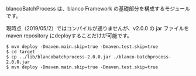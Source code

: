 blancoBatchProcess は、blanco Framework の基礎部分を構成するモジュールです。

現時点（2019/05/2）ではコンパイルが通りませんが、v2.0.0 の jar ファイルを maven repository にdeployすることだけが可能です。

```command line
$ mvn deploy -Dmaven.main.skip=true -Dmaven.test.skip=true
$ cd target
$ cp ../lib/blancobatchprocess-2.0.0.jar ./blanco-batchprocess-2.0.0.jar
$ mvn deploy -Dmaven.main.skip=true -Dmaven.test.skip=true
```